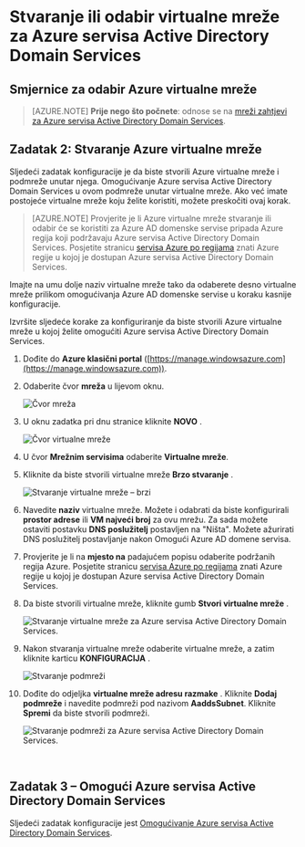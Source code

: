 <properties
    pageTitle="Azure servisa Active Directory Domain Services: Stvaranje ili odabir virtualne mreže | Microsoft Azure"
    description="Uvod u Azure Active Directory Domain Services"
    services="active-directory-ds"
    documentationCenter=""
    authors="mahesh-unnikrishnan"
    manager="stevenpo"
    editor="curtand"/>

<tags
    ms.service="active-directory-ds"
    ms.workload="identity"
    ms.tgt_pltfrm="na"
    ms.devlang="na"
    ms.topic="get-started-article"
    ms.date="10/03/2016"
    ms.author="maheshu"/>

# <a name="create-or-select-a-virtual-network-for-azure-ad-domain-services"></a>Stvaranje ili odabir virtualne mreže za Azure servisa Active Directory Domain Services

## <a name="guidelines-to-select-an-azure-virtual-network"></a>Smjernice za odabir Azure virtualne mreže
> [AZURE.NOTE] **Prije nego što počnete**: odnose se na [mreži zahtjevi za Azure servisa Active Directory Domain Services](active-directory-ds-networking.md).


## <a name="task-2-create-an-azure-virtual-network"></a>Zadatak 2: Stvaranje Azure virtualne mreže
Sljedeći zadatak konfiguracije je da biste stvorili Azure virtualne mreže i podmreže unutar njega. Omogućivanje Azure servisa Active Directory Domain Services u ovom podmreže unutar virtualne mreže. Ako već imate postojeće virtualne mreže koju želite koristiti, možete preskočiti ovaj korak.

> [AZURE.NOTE] Provjerite je li Azure virtualne mreže stvaranje ili odabir će se koristiti za Azure AD domenske servise pripada Azure regija koji podržavaju Azure servisa Active Directory Domain Services. Posjetite stranicu [servisa Azure po regijama](https://azure.microsoft.com/regions/#services/) znati Azure regije u kojoj je dostupan Azure servisa Active Directory Domain Services.

Imajte na umu dolje naziv virtualne mreže tako da odaberete desno virtualne mreže prilikom omogućivanja Azure AD domenske servise u koraku kasnije konfiguracije.

Izvršite sljedeće korake za konfiguriranje da biste stvorili Azure virtualne mreže u kojoj želite omogućiti Azure servisa Active Directory Domain Services.

1. Dođite do **Azure klasični portal** ([https://manage.windowsazure.com](https://manage.windowsazure.com)).

2. Odaberite čvor **mreža** u lijevom oknu.

    ![Čvor mreža](./media/active-directory-domain-services-getting-started/networks-node.png)

3. U oknu zadatka pri dnu stranice kliknite **NOVO** .

    ![Čvor virtualne mreže](./media/active-directory-domain-services-getting-started/virtual-networks.png)

4. U čvor **Mrežnim servisima** odaberite **Virtualne mreže**.

5. Kliknite da biste stvorili virtualne mreže **Brzo stvaranje** .

    ![Stvaranje virtualne mreže – brzi](./media/active-directory-domain-services-getting-started/virtual-network-quickcreate.png)

6. Navedite **naziv** virtualne mreže. Možete i odabrati da biste konfigurirali **prostor adrese** ili **VM najveći broj** za ovu mrežu. Za sada možete ostaviti postavku **DNS poslužitelj** postavljen na "Ništa". Možete ažurirati DNS poslužitelj postavljanje nakon Omogući Azure AD domene servisa.

7. Provjerite je li na **mjesto na** padajućem popisu odaberite podržanih regija Azure. Posjetite stranicu [servisa Azure po regijama](https://azure.microsoft.com/regions/#services/) znati Azure regije u kojoj je dostupan Azure servisa Active Directory Domain Services.

8. Da biste stvorili virtualne mreže, kliknite gumb **Stvori virtualne mreže** .

    ![Stvaranje virtualne mreže za Azure servisa Active Directory Domain Services.](./media/active-directory-domain-services-getting-started/create-vnet.png)

9. Nakon stvaranja virtualne mreže odaberite virtualne mreže, a zatim kliknite karticu **KONFIGURACIJA** .

    ![Stvaranje podmreži](./media/active-directory-domain-services-getting-started/create-vnet-properties.png)

10. Dođite do odjeljka **virtualne mreže adresu razmake** . Kliknite **Dodaj podmreže** i navedite podmreži pod nazivom **AaddsSubnet**. Kliknite **Spremi** da biste stvorili podmreži.

    ![Stvaranje podmreži za Azure servisa Active Directory Domain Services.](./media/active-directory-domain-services-getting-started/create-vnet-add-subnet.png)


<br>

## <a name="task-3---enable-azure-ad-domain-services"></a>Zadatak 3 – Omogući Azure servisa Active Directory Domain Services
Sljedeći zadatak konfiguracije jest [Omogućivanje Azure servisa Active Directory Domain Services](active-directory-ds-getting-started-enableaadds.md).
